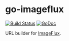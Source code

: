 # go-imageflux

[![Build Status](https://github.com/shogo82148/go-imageflux/workflows/test/badge.svg?branch=main)](https://github.com/shogo82148/go-imageflux/actions)
[![GoDoc](https://godoc.org/github.com/shogo82148/go-imageflux?status.svg)](https://godoc.org/github.com/shogo82148/go-imageflux)

URL builder for [ImageFlux](https://console.imageflux.jp/docs/).
